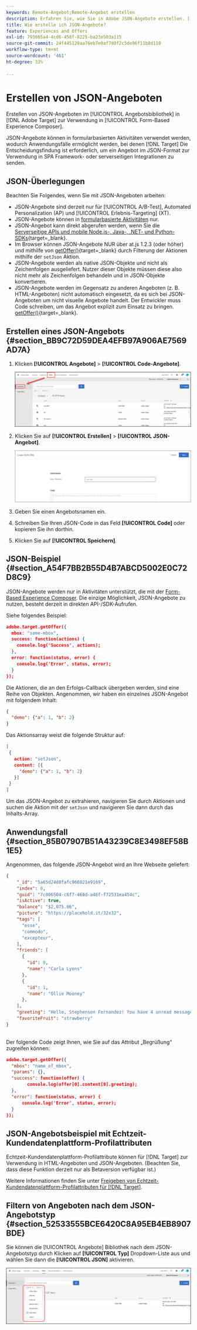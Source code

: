 ```yaml
---
keywords: Remote-Angebot;Remote-Angebot erstellen
description: Erfahren Sie, wie Sie in Adobe JSON-Angebote erstellen. [!DNL Target] zur Verwendung im formularbasierten Experience Composer.
title: Wie erstelle ich JSON-Angebote?
feature: Experiences and Offers
exl-id: 793665a4-4cd6-458f-8225-ba23e503a115
source-git-commit: 24f445128aa76eb7e0af7d0f2c5de96f11b8d110
workflow-type: tm+mt
source-wordcount: '461'
ht-degree: 33%

---
```


# Erstellen von JSON-Angeboten

Erstellen von JSON-Angeboten im [!UICONTROL Angebotsbibliothek] in [!DNL Adobe Target] zur Verwendung in [!UICONTROL Form-Based Experience Composer].

JSON-Angebote können in formularbasierten Aktivitäten verwendet werden, wodurch Anwendungsfälle ermöglicht werden, bei denen [!DNL Target] Die Entscheidungsfindung ist erforderlich, um ein Angebot im JSON-Format zur Verwendung in SPA Framework- oder serverseitigen Integrationen zu senden.

## JSON-Überlegungen

Beachten Sie Folgendes, wenn Sie mit JSON-Angeboten arbeiten:

* JSON-Angebote sind derzeit nur für [!UICONTROL A/B-Test], Automated Personalization (AP) und [!UICONTROL Erlebnis-Targeting] (XT).
* JSON-Angebote können in [formularbasierte Aktivitäten](/help/main/c-experiences/form-experience-composer.md) nur.
* JSON-Angebot kann direkt abgerufen werden, wenn Sie die [Serverseitige APIs und mobile Node.js-, Java-, .NET- und Python-SDKs](https://developer.adobe.com/target/implement/server-side/){target=_blank}.
* Im Browser können JSON-Angebote NUR über at.js 1.2.3 (oder höher) und mithilfe von [getOffer()](https://developer.adobe.com/target/implement/client-side/atjs/atjs-functions/adobe-target-getoffer/){target=_blank} durch Filterung der Aktionen mithilfe der `setJson` Aktion.
* JSON-Angebote werden als native JSON-Objekte und nicht als Zeichenfolgen ausgeliefert. Nutzer dieser Objekte müssen diese also nicht mehr als Zeichenfolgen behandeln und in JSON-Objekte konvertieren.
* JSON-Angebote werden im Gegensatz zu anderen Angeboten (z. B. HTML-Angeboten) nicht automatisch eingesetzt, da es sich bei JSON-Angeboten um nicht visuelle Angebote handelt. Der Entwickler muss Code schreiben, um das Angebot explizit zum Einsatz zu bringen.  [getOffer()](https://developer.adobe.com/target/implement/client-side/atjs/atjs-functions/adobe-target-getoffer/){target=_blank}.

## Erstellen eines JSON-Angebots {#section_BB9C72D59DEA4EFB97A906AE7569AD7A}

1. Klicken **[!UICONTROL Angebote]** > **[!UICONTROL Code-Angebote]**.

   ![Registerkarte Angebote > Code-Angebote](/help/main/c-experiences/c-manage-content/assets/code-offers-tab.png)

1. Klicken Sie auf **[!UICONTROL Erstellen]** > **[!UICONTROL JSON-Angebot]**.

   ![offer-json-Bild](assets/offer-json.png)

1. Geben Sie einen Angebotsnamen ein.
1. Schreiben Sie Ihren JSON-Code in das Feld **[!UICONTROL Code]** oder kopieren Sie ihn dorthin.
1. Klicken Sie auf **[!UICONTROL Speichern]**.

## JSON-Beispiel {#section_A54F7BB2B55D4B7ABCD5002E0C72D8C9}

JSON-Angebote werden nur in Aktivitäten unterstützt, die mit der [Form-Based Experience Composer](/help/main/c-experiences/form-experience-composer.md). Die einzige Möglichkeit, JSON-Angebote zu nutzen, besteht derzeit in direkten API-/SDK-Aufrufen.

Siehe folgendes Beispiel:

```json
adobe.target.getOffer({ 
  mbox: "some-mbox", 
  success: function(actions) { 
    console.log('Success', actions); 
  }, 
  error: function(status, error) { 
    console.log('Error', status, error); 
  } 
});
```

Die Aktionen, die an den Erfolgs-Callback übergeben werden, sind eine Reihe von Objekten. Angenommen, wir haben ein einzelnes JSON-Angebot mit folgendem Inhalt:

```json
{ 
  "demo": {"a": 1, "b": 2} 
}
```

Das Aktionsarray weist die folgende Struktur auf:

```json
[ 
 { 
   action: "setJson", 
   content: [{ 
     "demo": {"a": 1, "b": 2} 
   }] 
 }  
]
```

Um das JSON-Angebot zu extrahieren, navigieren Sie durch Aktionen und suchen die Aktion mit der `setJson` und navigieren Sie dann durch das Inhalts-Array.

## Anwendungsfall {#section_85B07907B51A43239C8E3498EF58B1E5}

Angenommen, das folgende JSON-Angebot wird an Ihre Webseite geliefert:

```json
{ 
    "_id": "5a65d24d8fafc966921e9169", 
    "index": 0, 
    "guid": "7c006504-c6f7-468d-a46f-f72531ea454c", 
    "isActive": true, 
    "balance": "$2,075.06", 
    "picture": "https://placehold.it/32x32", 
    "tags": [ 
      "esse", 
      "commodo", 
      "excepteur", 
    ], 
    "friends": [ 
      { 
        "id": 0, 
        "name": "Carla Lyons" 
      }, 
      { 
        "id": 1, 
        "name": "Ollie Mooney" 
      }, 
    ], 
    "greeting": "Hello, Stephenson Fernandez! You have 4 unread messages.", 
    "favoriteFruit": "strawberry" 
} 
  
```

Der folgende Code zeigt Ihnen, wie Sie auf das Attribut „Begrüßung“ zugreifen können:

```json
adobe.target.getOffer({   
  "mbox": "name_of_mbox", 
  "params": {}, 
  "success": function(offer) {           
        console.log(offer[0].content[0].greeting); 
  },   
  "error": function(status, error) {           
      console.log('Error', status, error); 
  } 
});
```

## JSON-Angebotsbeispiel mit Echtzeit-Kundendatenplattform-Profilattributen

Echtzeit-Kundendatenplattform-Profilattribute können für [!DNL Target] zur Verwendung in HTML-Angeboten und JSON-Angeboten. (Beachten Sie, dass diese Funktion derzeit nur als Betaversion verfügbar ist.)

Weitere Informationen finden Sie unter [Freigeben von Echtzeit-Kundendatenplattform-Profilattributen für [!DNL Target]](/help/main/c-integrating-target-with-mac/integrating-with-rtcdp.md#rtcdp-profile-attributes).

## Filtern von Angeboten nach dem JSON-Angebotstyp {#section_52533555BCE6420C8A95EB4EB8907BDE}

Sie können die [!UICONTROL Angebote] Bibliothek nach dem JSON-Angebotstyp durch Klicken auf **[!UICONTROL Typ]** Dropdown-Liste aus und wählen Sie dann die **[!UICONTROL JSON]** aktivieren.

![offer-json-filter-Bild](assets/offer-json-filter.png)
